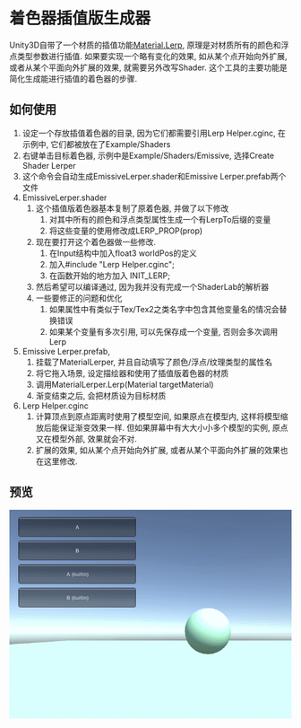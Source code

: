 # 着色器插值版生成器

Unity3D自带了一个材质的插值功能[Material.Lerp](https://docs.unity3d.com/ScriptReference/Material.Lerp.html), 原理是对材质所有的颜色和浮点类型参数进行插值. 如果要实现一个略有变化的效果, 如从某个点开始向外扩展, 或者从某个平面向外扩展的效果, 就需要另外改写Shader. 这个工具的主要功能是简化生成能进行插值的着色器的步骤.

## 如何使用

1. 设定一个存放插值着色器的目录, 因为它们都需要引用Lerp Helper.cginc, 在示例中, 它们都被放在了Example/Shaders
1. 右键单击目标着色器, 示例中是Example/Shaders/Emissive, 选择Create Shader Lerper
1. 这个命令会自动生成EmissiveLerper.shader和Emissive Lerper.prefab两个文件
1. EmissiveLerper.shader
   1. 这个插值版着色器基本复制了原着色器, 并做了以下修改
      1. 对其中所有的颜色和浮点类型属性生成一个有LerpTo后缀的变量
	  1. 将这些变量的使用修改成LERP_PROP(prop)
   1. 现在要打开这个着色器做一些修改.
      1. 在Input结构中加入float3 worldPos的定义
      1. 加入#include "Lerp Helper.cginc";
      1. 在函数开始的地方加入 INIT_LERP;
   1. 然后希望可以编译通过, 因为我并没有完成一个ShaderLab的解析器
   1. 一些要修正的问题和优化
      1. 如果属性中有类似于Tex/Tex2之类名字中包含其他变量名的情况会替换错误
	  1. 如果某个变量有多次引用, 可以先保存成一个变量, 否则会多次调用Lerp
1. Emissive Lerper.prefab, 
   1. 挂载了MaterialLerper, 并且自动填写了颜色/浮点/纹理类型的属性名
   1. 将它拖入场景, 设定描绘器和使用了插值版着色器的材质
   1. 调用MaterialLerper.Lerp(Material targetMaterial)
   1. 渐变结束之后, 会把材质设为目标材质
1. Lerp Helper.cginc
   1. 计算顶点到原点距离时使用了模型空间, 如果原点在模型内, 这样将模型缩放后能保证渐变效果一样. 但如果屏幕中有大大小小多个模型的实例, 原点又在模型外部, 效果就会不对.
   1. 扩展的效果, 如从某个点开始向外扩展, 或者从某个平面向外扩展的效果也在这里修改.

## 预览
![预览](Example/demo.gif)